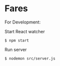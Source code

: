 # Fares

For Development:

Start React watcher

    $ npm start
    
Run server

    $ nodemon src/server.js

